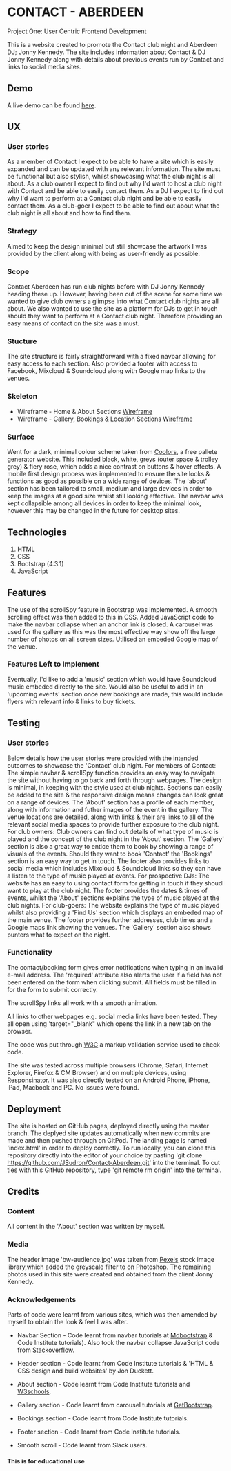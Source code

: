 # CONTACT - ABERDEEN

Project One: User Centric Frontend Development

This is a website created to promote the Contact club night and Aberdeen DJ; Jonny Kennedy. 
The site includes information about Contact & DJ Jonny Kennedy along with details about previous events run by Contact and links to
social media sites.

## Demo
A live demo can be found [here](https://jsudron.github.io/Contact-Aberdeen/).

## UX
 
### User stories

As a member of Contact I expect to be able to have a site which is easily expanded and can be updated with any relevant information. The site must be functional but also stylish, 
whilst showcasing what the club night is all about.
As a club owner I expect to find out why I'd want to host a club night with Contact and be able to easily contact them.
As a DJ I expect to find out why I'd want to perform at a Contact club night and be able to easily contact them.
As a club-goer I expect to be able to find out about what the club night is all about and how to find them.

### Strategy

Aimed to keep the design minimal but still showcase the artwork I was provided by the client along with being as user-friendly as possible.

### Scope 

Contact Aberdeen has run club nights before with DJ Jonny Kennedy heading these up. However, having been out of the scene for some time we wanted
to give club owners a glimpse into what Contact club nights are all about. We also wanted to use the site as a platform for DJs to get in touch
should they want to perform at a Contact club night. Therefore providing an easy means of contact on the site was a must.

### Stucture

The site structure is fairly straightforward with a fixed navbar allowing for easy access to each section.
Also provided a footer with access to Facebook, Mixcloud & Soundcloud along with Google map links to the venues.

### Skeleton

- Wireframe - Home & About Sections [Wireframe](https://github.com/JSudron/Contact-Aberdeen/blob/master/assets/wireframes/Wireframes-part%201.jpg)
- Wireframe - Gallery, Bookings & Location Sections [Wireframe](https://github.com/JSudron/Contact-Aberdeen/blob/master/assets/wireframes/Wireframes-part%202.jpg)

### Surface

Went for a dark, minimal colour scheme taken from [Coolors](https://coolors.co/000000-ffffff-494949-7c7a7a-ff5d73), a free pallete generator website.
This included black, white, greys (outer space & trolley grey) & fiery rose, which adds a nice contrast on buttons & hover effects.
A mobile first design process was implemented to ensure the site looks & functions as good as possible on a wide range of devices.
The 'about' section has been tailored to small, medium and large devices in order to keep the images at a good size whilst still looking effective.
The navbar was kept collapsible among all devices in order to keep the minimal look, however this may be changed in the future for desktop sites.

## Technologies
1. HTML
2. CSS
3. Bootstrap (4.3.1)
4. JavaScript

## Features

The use of the scrollSpy feature in Bootstrap was implemented. A smooth scrolling effect was then added to this in CSS.
Added JavaScript code to make the navbar collapse when an anchor link is closed.
A carousel was used for the gallery as this was the most effective way show off the large number of photos on all screen sizes.
Utilised an embeded Google map of the venue.

### Features Left to Implement

Eventually, I'd like to add a 'music' section which would have Soundcloud music embeded directly to the site.
Would also be useful to add in an 'upcoming events' section once new bookings are made, this would include flyers with relevant info & links to
buy tickets.


## Testing

### User stories

Below details how the user stories were provided with the intended outcomes to showcase the 'Contact' club night.
For members of Contact:
The simple navbar & scrollSpy function provides an easy way to navigate the site without having to go back and forth through webpages. The design is minimal, in keeping with the style used at club
nights. Sections can easily be added to the site & the responsive design means changes can look great on a range of devices. The 'About' section has a profile of each member, along with information
and futher images of the event in the gallery. The venue locations are detailed, along with links & their are links to all of the relevant social media spaces to provide further exposure to the 
club night.
For club owners:
Club owners can find out details of what type of music is played and the concept of the club night in the 'About' section. The 'Gallery' section is also a great way to entice them to book by showing
a range of visuals of the events. Should they want to book 'Contact' the 'Bookings' section is an easy way to get in touch. The footer also provides links to social media which includes Mixcloud &
Soundcloud links so they can have a listen to the type of music played at events. 
For prospective DJs:
The website has an easy to using contact form for getting in touch if they shoudl want to play at the club night. The footer provides the dates & times of events, whilst the 'About' sections
explains the type of music played at the club nights.
For club-goers:
The website explains the type of music played whilst also providing a 'Find Us' section which displays an embeded map of the main venue. The footer provides further addresses, club times and 
a Google maps link showing the venues. The 'Gallery' section also shows punters what to expect on the night.

### Functionality
The contact/booking form gives error notifications when typing in an invalid e-mail address.
The 'required' attribute also alerts the user if a field has not been entered on the form when clicking submit.
All fields must be filled in for the form to submit correctly.

The scrollSpy links all work with a smooth animation.

All links to other webpages e.g. social media links have been tested. They all open using 'target="_blank" which opens the link in a new tab on the browser.

The code was put through [W3C](https://validator.w3.org/) a markup validation service used to check code.

The site was tested across multiple browsers (Chrome, Safari, Internet Explorer, Firefox & CM Browser) and on multiple devices, using [Responsinator](http://www.responsinator.com/).
It was also directly tested on an Android Phone, iPhone, iPad, Macbook and PC. No issues were found.

## Deployment

The site is hosted on GitHub pages, deployed directly using the master branch. The deplyed site updates automatically when new commits are made and
then pushed through on GitPod. The landing page is named 'index.html' in order to deploy correctly.
To run locally, you can clone this repository directly into the editor of your choice by pasting 'git clone https://github.com/JSudron/Contact-Aberdeen.git' into the terminal.
To cut ties with this GitHub repository, type 'git remote rm origin' into the terminal.

## Credits

### Content

All content in the 'About' section was written by myself.

### Media

The header image 'bw-audience.jpg' was taken from [Pexels](https://www.pexels.com/) stock image library,which added the greyscale filter to on Photoshop.
The remaining photos used in this site were created and obtained from the client Jonny Kennedy.

### Acknowledgements

Parts of code were learnt from various sites, which was then amended by myself to obtain the look & feel I was after. 

- Navbar Section -
Code learnt from navbar tutorials at [Mdbootstrap](https://mdbootstrap.com/docs/jquery/navigation/hamburger-menu/) & Code Institute tutorials).
Also took the navbar collapse JavaScript code from [Stackoverflow](https://stackoverflow.com/questions/42401606/how-to-hide-collapsible-bootstrap-4-navbar-on-click).

- Header section -
Code learnt from Code Institute tutorials & 'HTML & CSS design and build websites' by Jon Duckett.

- About section - 
Code learnt from Code Institute tutorials and [W3schools](https://www.w3schools.com/bootstrap/bootstrap_theme_band.asp).

- Gallery section -
Code learnt from carousel tutorials at [GetBootstrap](https://getbootstrap.com/docs/4.0/components/carousel/).

- Bookings section -
Code learnt from Code Institute tutorials.

- Footer section - 
Code learnt from Code Institute tutorials.

- Smooth scroll -
Code learnt from Slack users.

#### This is for educational use
